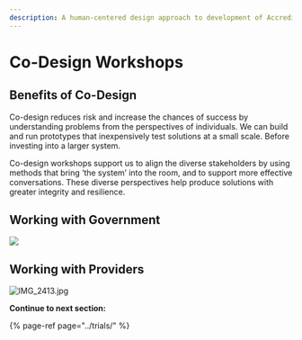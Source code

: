 ```yaml
---
description: A human-centered design approach to development of Accreditron
---
```


# Co-Design Workshops

## Benefits of Co-Design

Co-design reduces risk and increase the chances of success by understanding problems from the perspectives of individuals. We can build and run prototypes that inexpensively test solutions at a small scale. Before investing into a larger system.  


Co-design workshops support us to align the diverse stakeholders by using methods that bring ‘the system’ into the room, and to support more effective conversations. These diverse perspectives help produce solutions with greater integrity and resilience.

## Working with Government



![](https://lh4.googleusercontent.com/QGrXygFX2fOuJLftOWdptNS0rF9RJL7UGV6imR0GnPfmfBuX4wsPNn_BEYBTdekB_mNK11-WmhHKJRY3FNRPfJUXdQ6IylB5DdZQaBJXewb_QrU1O3p2N7IptS2DHOJIWzyPCs7LXGQ)

## Working with Providers

![IMG\_2413.jpg](https://lh4.googleusercontent.com/MeZTON-tbWAFo1I3ZDbTDye5kyZ02LdClzgoAaLJ1vw9YEx0KV3ZsrQ7CWug-vxAjXDcks8g5flH-pcIThy9s1xRNctyKN-_bkO0fIMMKvTT9mv9LWtpjuHdtO74p28H59kmXDiZ_VQ)









**Continue to next section:**

{% page-ref page="../trials/" %}




